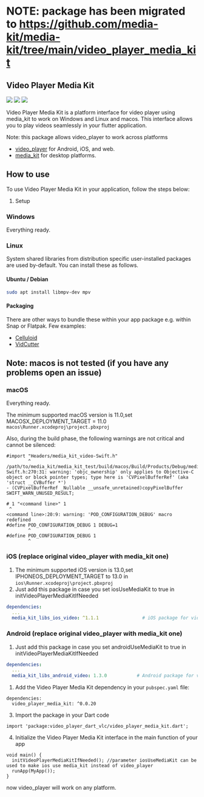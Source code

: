 # NOTE: package has been migrated to https://github.com/media-kit/media-kit/tree/main/video_player_media_kit


## Video Player Media Kit

<a target="blank" href="https://pub.dev/packages/video_player_media_kit"><img src="https://img.shields.io/pub/v/video_player_media_kit?include_prereleases&style=flat-square"/></a>
<img src="https://img.shields.io/github/last-commit/zezo357/video_player_media_kit/master?style=flat-square"/>
<img src="https://img.shields.io/github/license/zezo357/video_player_media_kit?style=flat-square"/>

Video Player Media Kit is a platform interface for video player using media_kit to work on Windows and Linux and macos. This interface allows you to play videos seamlessly in your flutter application.

Note: this package allows video_player to work across platforms

- [video_player](https://pub.dev/packages/video_player) for Android, iOS, and web.
- [media_kit](https://pub.dev/packages/media_kit) for desktop platforms.

## How to use

To use Video Player Media Kit in your application, follow the steps below:

1. Setup

### Windows

Everything ready.

### Linux

System shared libraries from distribution specific user-installed packages are used by-default. You can install these as follows.

#### Ubuntu / Debian

```bash
sudo apt install libmpv-dev mpv
```

#### Packaging

There are other ways to bundle these within your app package e.g. within Snap or Flatpak. Few examples:

- [Celluloid](https://github.com/celluloid-player/celluloid/blob/master/flatpak/io.github.celluloid_player.Celluloid.json)
- [VidCutter](https://github.com/ozmartian/vidcutter/tree/master/_packaging)

## Note: macos is not tested (if you have any problems open an issue)

### macOS

Everything ready.

The minimum supported macOS version is 11.0,set MACOSX_DEPLOYMENT_TARGET = 11.0 `macos\Runner.xcodeproj\project.pbxproj`

Also, during the build phase, the following warnings are not critical and cannot be silenced:

```log
#import "Headers/media_kit_video-Swift.h"
        ^
/path/to/media_kit/media_kit_test/build/macos/Build/Products/Debug/media_kit_video/media_kit_video.framework/Headers/media_kit_video-Swift.h:270:31: warning: 'objc_ownership' only applies to Objective-C object or block pointer types; type here is 'CVPixelBufferRef' (aka 'struct __CVBuffer *')
- (CVPixelBufferRef _Nullable __unsafe_unretained)copyPixelBuffer SWIFT_WARN_UNUSED_RESULT;
```

```log
# 1 "<command line>" 1
 ^
<command line>:20:9: warning: 'POD_CONFIGURATION_DEBUG' macro redefined
#define POD_CONFIGURATION_DEBUG 1 DEBUG=1
        ^
#define POD_CONFIGURATION_DEBUG 1
        ^
```

### iOS (replace original video_player with media_kit one)

1. The minimum supported iOS version is 13.0,set IPHONEOS_DEPLOYMENT_TARGET to 13.0 in `ios\Runner.xcodeproj\project.pbxproj`
2. Just add this package in case you set iosUseMediaKit to true in initVideoPlayerMediaKitIfNeeded

```yaml
dependencies:
  ...
  media_kit_libs_ios_video: ^1.1.1                # iOS package for video native libraries.
```

### Android (replace original video_player with media_kit one)

1. Just add this package in case you set androidUseMediaKit to true in initVideoPlayerMediaKitIfNeeded

```yaml
dependencies:
  ...
  media_kit_libs_android_video: 1.3.0           # Android package for video native libraries.
```

1. Add the Video Player Media Kit dependency in your `pubspec.yaml` file:

```
dependencies:
  video_player_media_kit: ^0.0.20
```

3.  Import the package in your Dart code

```
import 'package:video_player_dart_vlc/video_player_media_kit.dart';
```

4.  Initialize the Video Player Media Kit interface in the main function of your app

```
void main() {
  initVideoPlayerMediaKitIfNeeded(); //parameter iosUseMediaKit can be used to make ios use media_kit instead of video_player
  runApp(MyApp());
}
```

now video_player will work on any platform.
